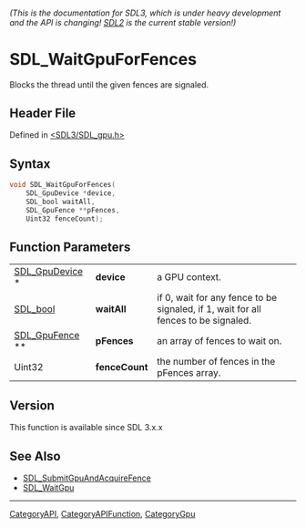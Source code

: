 ###### (This is the documentation for SDL3, which is under heavy development and the API is changing! [SDL2](https://wiki.libsdl.org/SDL2/) is the current stable version!)
# SDL_WaitGpuForFences

Blocks the thread until the given fences are signaled.

## Header File

Defined in [<SDL3/SDL_gpu.h>](https://github.com/libsdl-org/SDL/blob/main/include/SDL3/SDL_gpu.h)

## Syntax

```c
void SDL_WaitGpuForFences(
    SDL_GpuDevice *device,
    SDL_bool waitAll,
    SDL_GpuFence **pFences,
    Uint32 fenceCount);
```

## Function Parameters

|                                  |                |                                                                                    |
| -------------------------------- | -------------- | ---------------------------------------------------------------------------------- |
| [SDL_GpuDevice](SDL_GpuDevice) * | **device**     | a GPU context.                                                                     |
| [SDL_bool](SDL_bool)             | **waitAll**    | if 0, wait for any fence to be signaled, if 1, wait for all fences to be signaled. |
| [SDL_GpuFence](SDL_GpuFence) **  | **pFences**    | an array of fences to wait on.                                                     |
| Uint32                           | **fenceCount** | the number of fences in the pFences array.                                         |

## Version

This function is available since SDL 3.x.x

## See Also

- [SDL_SubmitGpuAndAcquireFence](SDL_SubmitGpuAndAcquireFence)
- [SDL_WaitGpu](SDL_WaitGpu)

----
[CategoryAPI](CategoryAPI), [CategoryAPIFunction](CategoryAPIFunction), [CategoryGpu](CategoryGpu)


